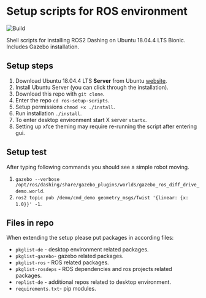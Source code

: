 # Setup scripts for ROS environment

![Build](https://github.com/agv-polsl/ros-setup-scripts/workflows/Build/badge.svg)

Shell scripts for installing ROS2 Dashing on Ubuntu 18.04.4 LTS Bionic.
Includes Gazebo installation.

## Setup steps

1. Download Ubuntu 18.04.4 LTS **Server** from Ubuntu
   [website](https://ubuntu.com/download/server/thank-you?version=18.04.4&architecture=amd64).
2. Install Ubuntu Server (you can click through the installation).
3. Download this repo with `git clone`.
4. Enter the repo `cd ros-setup-scripts`.
5. Setup permissions `chmod +x ./install`.
6. Run installation `./install`.
7. To enter desktop environment start X server `startx`.
8. Setting up xfce theming may require re-running the script after entering gui.

## Setup test

After typing following commands you should see a simple robot moving.

1. `gazebo --verbose /opt/ros/dashing/share/gazebo_plugins/worlds/gazebo_ros_diff_drive_demo.world`.
2. `ros2 topic pub /demo/cmd_demo geometry_msgs/Twist '{linear: {x: 1.0}}' -1`.

## Files in repo

When extending the setup please put packages in according files:

* `pkglist-de` - desktop environment related packages.
* `pkglist-gazebo`- gazebo related packages.
* `pkglist-ros` - ROS related packages.
* `pkglist-rosdeps` - ROS dependencies and ros projects related packages.
* `replist-de` - additional repos related to desktop environment.
* `requirements.txt`- pip modules.
